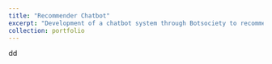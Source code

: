 ```yaml
---
title: "Recommender Chatbot"
excerpt: "Development of a chatbot system through Botsociety to recommend mental health mobile apps and quickly reduce a large set of apps to a handful of personalized options<br/><img src='/images/ab.png'>"
collection: portfolio
---
```


dd
